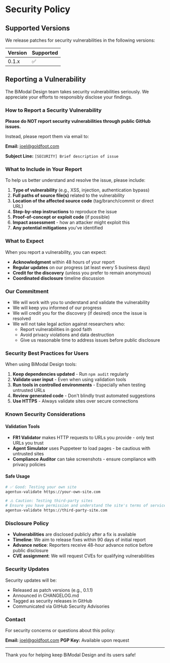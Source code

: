 # Security Policy

## Supported Versions

We release patches for security vulnerabilities in the following versions:

| Version | Supported          |
| ------- | ------------------ |
| 0.1.x   | :white_check_mark: |

## Reporting a Vulnerability

The BiModal Design team takes security vulnerabilities seriously. We appreciate
your efforts to responsibly disclose your findings.

### How to Report a Security Vulnerability

**Please do NOT report security vulnerabilities through public GitHub issues.**

Instead, please report them via email to:

**Email:** [joel@goldfoot.com](mailto:joel@goldfoot.com)

**Subject Line:** `[SECURITY] Brief description of issue`

### What to Include in Your Report

To help us better understand and resolve the issue, please include:

1. **Type of vulnerability** (e.g., XSS, injection, authentication bypass)
2. **Full paths of source file(s)** related to the vulnerability
3. **Location of the affected source code** (tag/branch/commit or direct URL)
4. **Step-by-step instructions** to reproduce the issue
5. **Proof-of-concept or exploit code** (if possible)
6. **Impact assessment** - how an attacker might exploit this
7. **Any potential mitigations** you've identified

### What to Expect

When you report a vulnerability, you can expect:

- **Acknowledgment** within 48 hours of your report
- **Regular updates** on our progress (at least every 5 business days)
- **Credit for the discovery** (unless you prefer to remain anonymous)
- **Coordinated disclosure** timeline discussion

### Our Commitment

- We will work with you to understand and validate the vulnerability
- We will keep you informed of our progress
- We will credit you for the discovery (if desired) once the issue is resolved
- We will not take legal action against researchers who:
  - Report vulnerabilities in good faith
  - Avoid privacy violations and data destruction
  - Give us reasonable time to address issues before public disclosure

### Security Best Practices for Users

When using BiModal Design tools:

1. **Keep dependencies updated** - Run `npm audit` regularly
2. **Validate user input** - Even when using validation tools
3. **Run tools in controlled environments** - Especially when testing untrusted
   URLs
4. **Review generated code** - Don't blindly trust automated suggestions
5. **Use HTTPS** - Always validate sites over secure connections

### Known Security Considerations

#### Validation Tools

- **FR1 Validator** makes HTTP requests to URLs you provide - only test URLs you
  trust
- **Agent Simulator** uses Puppeteer to load pages - be cautious with untrusted
  sites
- **Compliance Auditor** can take screenshots - ensure compliance with privacy
  policies

#### Safe Usage

```bash
# ✅ Good: Testing your own site
agentux-validate https://your-own-site.com

# ⚠️ Caution: Testing third-party sites
# Ensure you have permission and understand the site's terms of service
agentux-validate https://third-party-site.com
```

### Disclosure Policy

- **Vulnerabilities** are disclosed publicly after a fix is available
- **Timeline**: We aim to release fixes within 90 days of initial report
- **Advance notice**: Reporters receive 48-hour advance notice before public
  disclosure
- **CVE assignment**: We will request CVEs for qualifying vulnerabilities

### Security Updates

Security updates will be:

- Released as patch versions (e.g., 0.1.1)
- Announced in CHANGELOG.md
- Tagged as security releases in GitHub
- Communicated via GitHub Security Advisories

### Contact

For security concerns or questions about this policy:

**Email:** [joel@goldfoot.com](mailto:joel@goldfoot.com) **PGP Key:** Available
upon request

---

Thank you for helping keep BiModal Design and its users safe!
